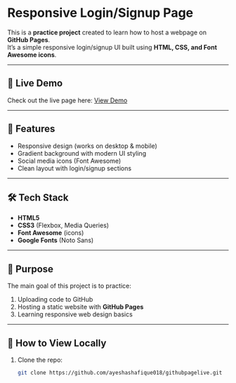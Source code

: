 # Responsive Login/Signup Page

This is a **practice project** created to learn how to host a webpage on **GitHub Pages**.  
It’s a simple responsive login/signup UI built using **HTML, CSS, and Font Awesome icons**.

---

## 🚀 Live Demo
Check out the live page here: [View Demo](https://ayeshashafique018.github.io/githubpagelive/)

---

## 📌 Features
- Responsive design (works on desktop & mobile)  
- Gradient background with modern UI styling  
- Social media icons (Font Awesome)  
- Clean layout with login/signup sections  

---

## 🛠️ Tech Stack
- **HTML5**  
- **CSS3** (Flexbox, Media Queries)  
- **Font Awesome** (icons)  
- **Google Fonts** (Noto Sans)  

---

## 🎯 Purpose
The main goal of this project is to practice:  
1. Uploading code to GitHub  
2. Hosting a static website with **GitHub Pages**  
3. Learning responsive web design basics  

---

## 📂 How to View Locally
1. Clone the repo:  
   ```bash
   git clone https://github.com/ayeshashafique018/githubpagelive.git
